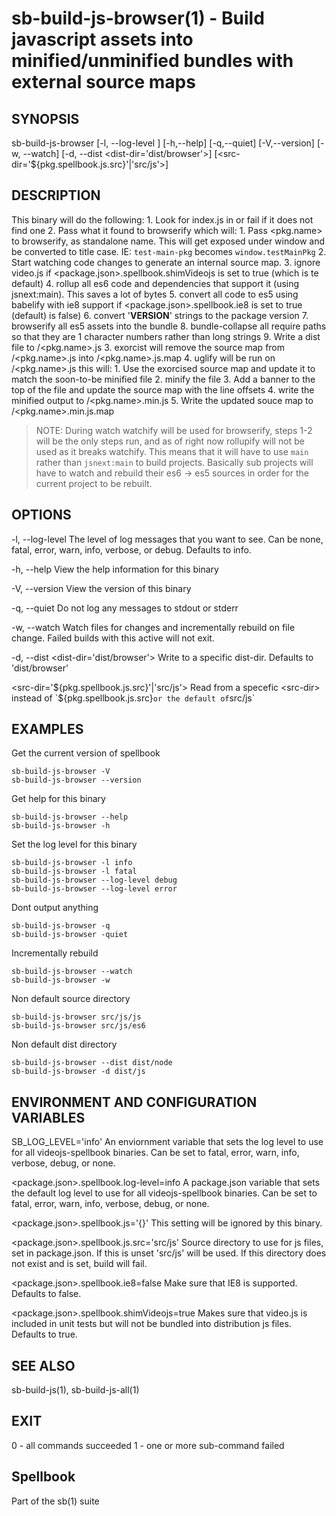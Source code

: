 # sb-build-js-browser(1) - Build javascript assets into minified/unminified bundles with external source maps

## SYNOPSIS

  sb-build-js-browser [-l, --log-level <level>] [-h,--help] [-q,--quiet] [-V,--version]
                   [-w, --watch] [-d, --dist <dist-dir='dist/browser'>]
                   [<src-dir='${pkg.spellbook.js.src}'|'src/js'>]

## DESCRIPTION

  This binary will do the following:
    1. Look for index.js in <src-dir> or fail if it does not find one
    2. Pass what it found to browserify which will:
      1. Pass <pkg.name> to browserify, as standalone name. This will get exposed under window and be
        converted to title case. IE: `test-main-pkg` becomes `window.testMainPkg`
      2. Start watching code changes to generate an internal source map.
      3. ignore video.js if <package.json>.spellbook.shimVideojs is set to true (which is te default)
      4. rollup all es6 code and dependencies that support it (using jsnext:main). This saves a lot of bytes
      5. convert all code to es5 using babelify with ie8 support if <package.json>.spellbook.ie8 is set to true (default)
        is false)
      6. convert '__VERSION__' strings to the package version
      7. browserify all es5 assets into the bundle
      8. bundle-collapse all require paths so that they are 1 character numbers rather than long strings
      9. Write a dist file to <dist-dir>/<pkg.name>.js
    3. exorcist will remove the source map from <dist-dir>/<pkg.name>.js into <dist-dir>/<pkg.name>.js.map
    4. uglify will be run on <dist-dir>/<pkg.name>.js this will:
      1. Use the exorcised source map and update it to match the soon-to-be minified file
      2. minify the file
      3. Add a banner to the top of the file and update the source map with the line offsets
      4. write the minified output to <dist-dir>/<pkg.name>.min.js
      5. Write the updated souce map to <dist-dir>/<pkg.name>.min.js.map

  > NOTE: During watch watchify will be used for browserify, steps 1-2 will be the only steps run,
  >       and as of right now rollupify will not be used as it breaks watchify. This means that it will
  >       have to use `main` rather than `jsnext:main` to build projects. Basically sub projects will have to
  >       watch and rebuild their es6 -> es5 sources in order for the current project to be rebuilt.

## OPTIONS

  -l, --log-level <level>
    The level of log messages that you want to see. Can be none, fatal, error,
    warn, info, verbose, or debug. Defaults to info.

  -h, --help
    View the help information for this binary

  -V, --version
    View the version of this binary

  -q, --quiet
    Do not log any messages to stdout or stderr

  -w, --watch
    Watch files for changes and incrementally rebuild on file change.
    Failed builds with this active will not exit.

  -d, --dist <dist-dir='dist/browser'>
    Write to a specific dist-dir. Defaults to 'dist/browser'

  <src-dir='${pkg.spellbook.js.src}'|'src/js'>
    Read from a specefic <src-dir> instead of `${pkg.spellbook.js.src}` or
    the default of `src/js`


## EXAMPLES

  Get the current version of spellbook

    sb-build-js-browser -V
    sb-build-js-browser --version

  Get help for this binary

    sb-build-js-browser --help
    sb-build-js-browser -h

  Set the log level for this binary

    sb-build-js-browser -l info
    sb-build-js-browser -l fatal
    sb-build-js-browser --log-level debug
    sb-build-js-browser --log-level error

  Dont output anything

    sb-build-js-browser -q
    sb-build-js-browser -quiet

  Incrementally rebuild

    sb-build-js-browser --watch
    sb-build-js-browser -w

  Non default source directory

    sb-build-js-browser src/js/js
    sb-build-js-browser src/js/es6

  Non default dist directory

    sb-build-js-browser --dist dist/node
    sb-build-js-browser -d dist/js

## ENVIRONMENT AND CONFIGURATION VARIABLES

  SB_LOG_LEVEL='info'
    An enviornment variable that sets the log level to use for all videojs-spellbook
    binaries. Can be set to fatal, error, warn, info, verbose, debug, or none.

  <package.json>.spellbook.log-level=info
    A package.json variable that sets the default log level to use for all videojs-spellbook
    binaries. Can be set to fatal, error, warn, info, verbose, debug, or none.

  <package.json>.spellbook.js='{}'
    This setting will be ignored by this binary.

  <package.json>.spellbook.js.src='src/js'
    Source directory to use for js files, set in package.json. If this is unset
    'src/js' will be used. If this directory does not exist and is set, build will fail.

  <package.json>.spellbook.ie8=false
    Make sure that IE8 is supported. Defaults to false.

  <package.json>.spellbook.shimVideojs=true
    Makes sure that video.js is included in unit tests but will not be bundled into
    distribution js files. Defaults to true.


## SEE ALSO

  sb-build-js(1), sb-build-js-all(1)

## EXIT

  0 - all commands succeeded
  1 - one or more sub-command failed

## Spellbook

  Part of the sb(1) suite
